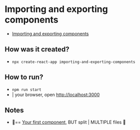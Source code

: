# Importing and exporting components

* [Importing and exporting components](/src/content/learn/importing-and-exporting-components.md)

## How was it created?

* `npx create-react-app importing-and-exporting-components`

## How to run?

* `npm run start`
* | your browser, open [http://localhost:3000](http://localhost:3000)

## Notes
* 👀== [Your first component](../your-first-component), BUT split | MULTIPLE files 👀